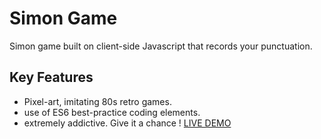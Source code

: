 # Simon Game
 Simon game built on client-side Javascript that records your punctuation.

## Key Features
 - Pixel-art, imitating 80s retro games. 
 - use of ES6 best-practice coding elements.
 - extremely addictive. Give it a chance ! <a href="https://iamnachoj.github.io/Simon-Game/">LIVE DEMO</a>


